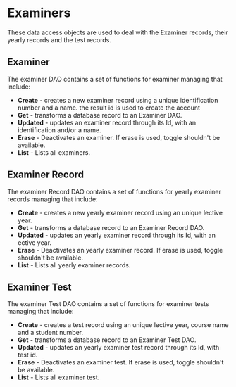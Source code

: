 # Examiners
These data access objects are used to deal with the Examiner records, their yearly records and the test records.

## Examiner
The examiner DAO contains a set of functions for examiner managing that include:
* **Create** - creates a new examiner record using a unique identification number and a name. the result id is used to create the account
* **Get** - transforms a database record to an Examiner DAO.
* **Updated** - updates an examiner record through its Id, with an identification and/or a name.
* **Erase** - Deactivates an examiner. If erase is used, toggle shouldn't be available.
* **List** - Lists all examiners.

## Examiner Record
The examiner Record DAO contains a set of functions for yearly examiner records managing that include:
* **Create** - creates a new yearly examiner record using an unique lective year.
* **Get** - transforms a database record to an Examiner Record DAO.
* **Updated** - updates an yearly examiner record through its Id, with an ective year.
* **Erase** - Deactivates an  yearly examiner record. If erase is used, toggle shouldn't be available.
* **List** - Lists all  yearly examiner records.

## Examiner Test
The examiner Test DAO contains a set of functions for examiner tests managing that include:
* **Create** - creates a test record using an unique lective year, course name and a student number.
* **Get** - transforms a database record to an Examiner Test DAO.
* **Updated** - updates an yearly examiner test record through its Id, with test id.
* **Erase** - Deactivates an  examiner test. If erase is used, toggle shouldn't be available.
* **List** - Lists all examiner test.